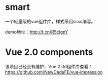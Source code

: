 # smart

一个轻量级的vue组件库，样式采用scss编写。

demo地址：http://t.cn/R5clgnY

# Vue 2.0 components
该项目已经没有维护，Vue 2.0d组件库查看：https://github.com/NewDadaFE/vue-impression
